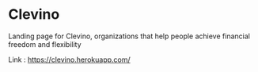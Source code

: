 # Clevino

Landing page for Clevino, organizations that help people achieve financial freedom and flexibility

Link : https://clevino.herokuapp.com/
